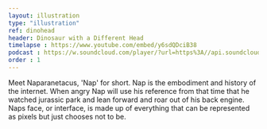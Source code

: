 ```yaml
---
layout: illustration
type: "illustration"
ref: dinohead
header: Dinosaur with a Different Head
timelapse : https://www.youtube.com/embed/y6sdQDciB38
podcast : https://w.soundcloud.com/player/?url=https%3A//api.soundcloud.com/tracks/214975005
order : 1
---
```


Meet Naparanetacus, 'Nap' for short. Nap is the embodiment and history of the internet. When angry Nap will use his reference from that time that he watched jurassic park and lean forward and roar out of his back engine. Naps face, or interface, is made up of everything that can be represented as pixels but just chooses not to be. <!-- Naps face remains in this expression constantly, sometimes flickering. His wand, or 'Stick that he holds', is sentient but entirely useless. It does scare off those who may presume to think that Nap has some sort of magical powers of that he does not. HE DOES NOT! The stick face will be dragged through whatever is on the ground at the time of dragging when nap is walking around the place. It's like one of those animals that have fake eyes to scare away predators… I hope we all understand each other. -->